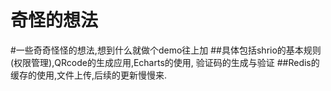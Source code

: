 # 奇怪的想法
#一些奇奇怪怪的想法,想到什么就做个demo往上加
##具体包括shrio的基本规则(权限管理),QRcode的生成应用,Echarts的使用, 验证码的生成与验证
##Redis的缓存的使用,文件上传,后续的更新慢慢来.
